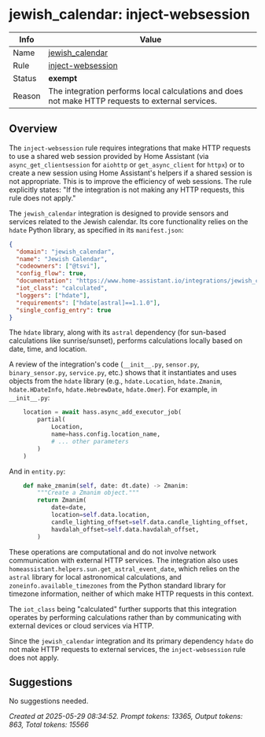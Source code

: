 # jewish_calendar: inject-websession

| Info   | Value                                                                    |
|--------|--------------------------------------------------------------------------|
| Name   | [jewish_calendar](https://www.home-assistant.io/integrations/jewish_calendar/) |
| Rule   | [inject-websession](https://developers.home-assistant.io/docs/core/integration-quality-scale/rules/inject-websession)                                                     |
| Status | **exempt**                                       |
| Reason | The integration performs local calculations and does not make HTTP requests to external services. |

## Overview

The `inject-websession` rule requires integrations that make HTTP requests to use a shared web session provided by Home Assistant (via `async_get_clientsession` for `aiohttp` or `get_async_client` for `httpx`) or to create a new session using Home Assistant's helpers if a shared session is not appropriate. This is to improve the efficiency of web sessions. The rule explicitly states: "If the integration is not making any HTTP requests, this rule does not apply."

The `jewish_calendar` integration is designed to provide sensors and services related to the Jewish calendar. Its core functionality relies on the `hdate` Python library, as specified in its `manifest.json`:
```json
{
  "domain": "jewish_calendar",
  "name": "Jewish Calendar",
  "codeowners": ["@tsvi"],
  "config_flow": true,
  "documentation": "https://www.home-assistant.io/integrations/jewish_calendar",
  "iot_class": "calculated",
  "loggers": ["hdate"],
  "requirements": ["hdate[astral]==1.1.0"],
  "single_config_entry": true
}
```
The `hdate` library, along with its `astral` dependency (for sun-based calculations like sunrise/sunset), performs calculations locally based on date, time, and location.

A review of the integration's code (`__init__.py`, `sensor.py`, `binary_sensor.py`, `service.py`, etc.) shows that it instantiates and uses objects from the `hdate` library (e.g., `hdate.Location`, `hdate.Zmanim`, `hdate.HDateInfo`, `hdate.HebrewDate`, `hdate.Omer`). For example, in `__init__.py`:
```python
    location = await hass.async_add_executor_job(
        partial(
            Location,
            name=hass.config.location_name,
            # ... other parameters
        )
    )
```
And in `entity.py`:
```python
    def make_zmanim(self, date: dt.date) -> Zmanim:
        """Create a Zmanim object."""
        return Zmanim(
            date=date,
            location=self.data.location,
            candle_lighting_offset=self.data.candle_lighting_offset,
            havdalah_offset=self.data.havdalah_offset,
        )
```
These operations are computational and do not involve network communication with external HTTP services. The integration also uses `homeassistant.helpers.sun.get_astral_event_date`, which relies on the `astral` library for local astronomical calculations, and `zoneinfo.available_timezones` from the Python standard library for timezone information, neither of which make HTTP requests in this context.

The `iot_class` being "calculated" further supports that this integration operates by performing calculations rather than by communicating with external devices or cloud services via HTTP.

Since the `jewish_calendar` integration and its primary dependency `hdate` do not make HTTP requests to external services, the `inject-websession` rule does not apply.

## Suggestions

No suggestions needed.

_Created at 2025-05-29 08:34:52. Prompt tokens: 13365, Output tokens: 863, Total tokens: 15566_
